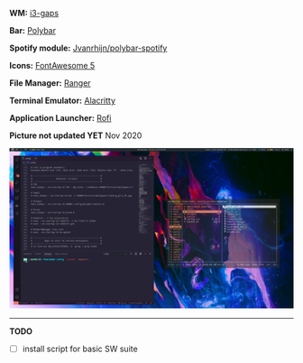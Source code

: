 **WM:** [i3-gaps](https://github.com/Airblader/i3)

**Bar:**  [Polybar](https://github.com/polybar/polybar)

**Spotify module:** [Jvanrhijn/polybar-spotify](https://github.com/Jvanrhijn/polybar-spotify)

**Icons:** [FontAwesome 5](https://fontawesome.com/)

**File Manager:** [Ranger](https://github.com/ranger/ranger)

**Terminal Emulator:** [Alacritty](https://github.com/alacritty/alacritty)

**Application Launcher:** [Rofi](https://github.com/davatorium/rofi)

**Picture not updated YET** Nov 2020

![](https://raw.githubusercontent.com/paulotheblack/dot-files/master/pics/2020-06-20.png)

---
**TODO**
- [ ] install script for basic SW suite
